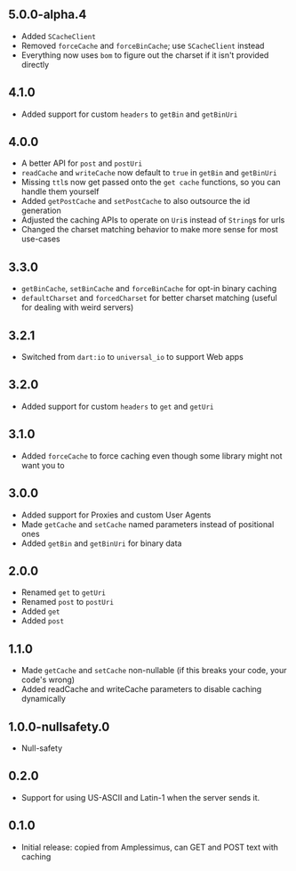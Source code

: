 ## 5.0.0-alpha.4

* Added `SCacheClient`
* Removed `forceCache` and `forceBinCache`; use `SCacheClient` instead
* Everything now uses `bom` to figure out the charset if it isn't provided directly

## 4.1.0

* Added support for custom `headers` to `getBin` and `getBinUri`

## 4.0.0

* A better API for `post` and `postUri`
* `readCache` and `writeCache` now default to `true` in `getBin` and `getBinUri`
* Missing `ttl`s now get passed onto the `get cache` functions, so you can
handle them yourself
* Added `getPostCache` and `setPostCache` to also outsource the id generation
* Adjusted the caching APIs to operate on `Uri`s instead of `String`s for urls
* Changed the charset matching behavior to make more sense for most use-cases

## 3.3.0

* `getBinCache`, `setBinCache` and `forceBinCache` for opt-in binary caching
* `defaultCharset` and `forcedCharset` for better charset matching
(useful for dealing with weird servers)

## 3.2.1

* Switched from `dart:io` to `universal_io` to support Web apps

## 3.2.0

* Added support for custom `headers` to `get` and `getUri`

## 3.1.0

* Added `forceCache` to force caching even though some library might not want you to

## 3.0.0

* Added support for Proxies and custom User Agents
* Made `getCache` and `setCache` named parameters instead of positional ones
* Added `getBin` and `getBinUri` for binary data

## 2.0.0

* Renamed `get` to `getUri`
* Renamed `post` to `postUri`
* Added `get`
* Added `post`

## 1.1.0

* Made `getCache` and `setCache` non-nullable (if this breaks your code, your code's wrong)
* Added readCache and writeCache parameters to disable caching dynamically

## 1.0.0-nullsafety.0

* Null-safety

## 0.2.0

* Support for using US-ASCII and Latin-1 when the server sends it.

## 0.1.0

* Initial release: copied from Amplessimus, can GET and POST text with caching
